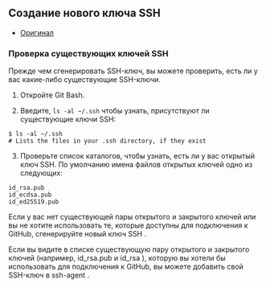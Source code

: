 ## Создание нового ключа SSH

- [Оригинал](https://docs.github.com/en/github/authenticating-to-github/connecting-to-github-with-ssh/generating-a-new-ssh-key-and-adding-it-to-the-ssh-agent#about-ssh-key-generation)


### Проверка существующих ключей SSH
Прежде чем сгенерировать SSH-ключ, вы можете проверить, есть ли у вас какие-либо существующие SSH-ключи.

1. Откройте Git Bash.

2. Введите, `ls -al ~/.ssh` чтобы узнать, присутствуют ли существующие ключи SSH:
```shell
$ ls -al ~/.ssh
# Lists the files in your .ssh directory, if they exist
```

3. Проверьте список каталогов, чтобы узнать, есть ли у вас открытый ключ SSH. По умолчанию имена файлов открытых ключей одно из следующих:
```shell
id_rsa.pub
id_ecdsa.pub
id_ed25519.pub
```

Если у вас нет существующей пары открытого и закрытого ключей или вы не хотите использовать те, которые доступны для подключения к GitHub, сгенерируйте новый ключ SSH .

Если вы видите в списке существующую пару открытого и закрытого ключей (например, id_rsa.pub и id_rsa ), которую вы хотели бы использовать для подключения к GitHub, вы можете добавить свой SSH-ключ в ssh-agent .